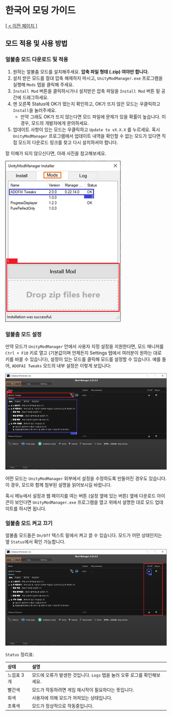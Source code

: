 # 한국어 모딩 가이드
<ins>[[ < 이전 페이지 ]](./use-1.md)</ins>

## 모드 적용 및 사용 방법

### 얼불춤 모드 다운로드 및 적용

1. 원하는 얼불춤 모드를 설치해주세요. **압축 파일 형태 (.zip) 여야만 합니다.**
2. 설치 받은 모드를 절대 압축 해제하지 마시고, `UnityModManager.exe` 프로그램을 실행해 `Mods` 탭을 클릭해 주세요.
3. `Install Mod` 버튼을 클릭하시거나 설치받은 압축 파일을 `Install Mod` 버튼 밑 공간에 드래그하세요.
4. 맨 오른쪽 Status에 OK가 떴는지 확인하고, OK가 뜨지 않은 모드는 우클릭하고 `Install`을 눌러주세요.
    * 만약 그래도 OK가 뜨지 않는다면 모드 파일에 문제가 있을 확률이 높습니다. 이 경우, 모드의 개발자에게 문의하세요.
5. 업데이트 사항이 있는 모드는 우클릭하고 `Update to vX.X.X` 를 누르세요. 혹시 `UnityModManager` 프로그램에서 업데이트 내역을 확인할 수 없는 모드가 있다면 직접 모드의 다운로드 링크를 찾고 다시 설치하셔야 합니다.

잘 이해가 되지 않으신다면, 아래 사진을 참고해보세요.

![](../resources/use-2/image1.png)

### 얼불춤 모드 설정

만약 모드가 `UnityModManager` 안에서 사용자 지정 설정을 지원한다면, 모드 매니저를 `Ctrl + F10` 키로 열고 (기본값이며 언제든지 Settings 탭에서 여러분이 원하는 대로 키를 바꿀 수 있습니다), 설정이 있는 모드를 클릭해 모드를 설정할 수 있습니다. 예를 들어, `ADOFAI Tweaks` 모드의 내부 설정은 이렇게 보입니다:

![](../resources/use-2/image2.png)

어떤 모드는 `UnityModManager` 외부에서 설정을 수정하도록 만들어진 경우도 있습니다. 이 경우, 모드와 함께 첨부된 설명을 읽어보시길 바랍니다.

혹시 메뉴에서 설정과 웹 페이지를 여는 버튼 (설정 옆에 있는 버튼) 옆에 다운로드 아이콘이 보인다면 `UnityModManager.exe` 프로그램을 열고 위에서 설명한 대로 모드 업데이트를 하시면 됩니다.

### 얼불춤 모드 켜고 끄기

얼불춤 모드들은 `On/Off` 텍스트 밑에서 켜고 끌 수 있습니다. 모드가 어떤 상태인지는 옆 `Status`에서 확인 가능합니다.

![](../resources/use-2/image3.png)

`Status` 정리표:

| 상태       | 설명                                                                      |
|:-----------|:--------------------------------------------------------------------------|
| 느낌표 3개 | 모드에 오류가 발생한 것입니다. `Logs` 탭을 눌러 오류 로그를 확인해보세요. |
| 빨간색     | 모드가 작동하려면 게임 재시작이 필요하다는 뜻입니다.                      |
| 회색       | 사용자에 의해 모드가 꺼져있는 상태입니다.                                 |
| 초록색     | 모드가 정상적으로 작동중입니다.                                           |